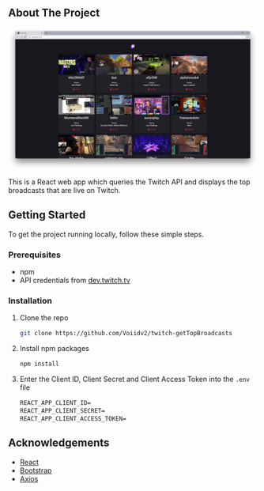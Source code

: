 <!-- ABOUT THE PROJECT -->

## About The Project

[![Product Name Screen Shot][product-screenshot]](https://github.com/Voiidv2/twitch-getTopBroadcasts)

This is a React web app which queries the Twitch API and displays the top broadcasts that are live on Twitch.

## Getting Started

To get the project running locally, follow these simple steps.

### Prerequisites

- npm
- API credentials from [dev.twitch.tv](https://dev.twitch.tv/)

### Installation

1. Clone the repo
   ```sh
   git clone https://github.com/Voiidv2/twitch-getTopBroadcasts
   ```
2. Install npm packages
   ```sh
   npm install
   ```
3. Enter the Client ID, Client Secret and Client Access Token into the `.env` file
   ```JS
   REACT_APP_CLIENT_ID=
   REACT_APP_CLIENT_SECRET=
   REACT_APP_CLIENT_ACCESS_TOKEN=
   ```

<!-- ACKNOWLEDGEMENTS -->

## Acknowledgements

- [React](https://reactjs.org/)
- [Bootstrap](https://getbootstrap.com/)
- [Axios](https://axios-http.com/)

<!-- MARKDOWN LINKS & IMAGES -->
<!-- https://www.markdownguide.org/basic-syntax/#reference-style-links -->

[product-screenshot]: images/screenshot.png
